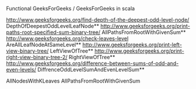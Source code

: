 Functional GeeksForGeeks /
GeeksForGeeks in scala

http://www.geeksforgeeks.org/find-depth-of-the-deepest-odd-level-node/         	DepthOfDeepestOddLevelLeafNode**
http://www.geeksforgeeks.org/print-paths-root-specified-sum-binary-tree/	   	AllPathsFromRootWithGivenSum**
http://www.geeksforgeeks.org/check-leaves-level									AreAllLeafNodeAtSameLevel**
http://www.geeksforgeeks.org/print-left-view-binary-tree/						LeftViewOfTree**
http://www.geeksforgeeks.org/print-right-view-binary-tree-2/					RightViewOfTree**
http://www.geeksforgeeks.org/difference-between-sums-of-odd-and-even-levels/	DiffrenceOddLevelSumAndEvenLevelSum**

AllNodesWithKLeaves
AllPathsFromRootWithGivenSum